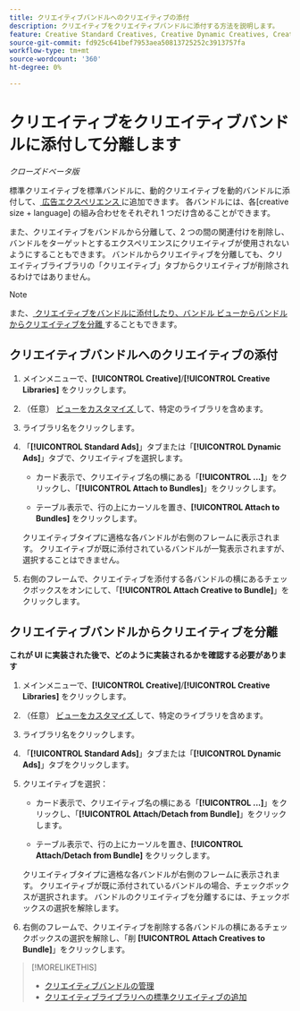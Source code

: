 ```yaml
---
title: クリエイティブバンドルへのクリエイティブの添付
description: クリエイティブをクリエイティブバンドルに添付する方法を説明します。
feature: Creative Standard Creatives, Creative Dynamic Creatives, Creative Bundles
source-git-commit: fd925c641bef7953aea50813725252c3913757fa
workflow-type: tm+mt
source-wordcount: '360'
ht-degree: 0%

---
```


# クリエイティブをクリエイティブバンドルに添付して分離します

*クローズドベータ版*

標準クリエイティブを標準バンドルに、動的クリエイティブを動的バンドルに添付して、[ 広告エクスペリエンス ](/help/creative/experiences/experience-about.md) に追加できます。 各バンドルには、各\[creative size + language\] の組み合わせをそれぞれ 1 つだけ含めることができます。

また、クリエイティブをバンドルから分離して、2 つの間の関連付けを削除し、バンドルをターゲットとするエクスペリエンスにクリエイティブが使用されないようにすることもできます。 バンドルからクリエイティブを分離しても、クリエイティブライブラリの「クリエイティブ」タブからクリエイティブが削除されるわけではありません。

>[!NOTE]
>
>また、[ クリエイティブをバンドルに添付したり、バンドル ビューからバンドルからクリエイティブを分離 ](/help/creative/creative-libraries/bundle-manage.md) することもできます。

## クリエイティブバンドルへのクリエイティブの添付

1. メインメニューで、**[!UICONTROL Creative]**/**[!UICONTROL Creative Libraries]** をクリックします。

1. （任意） [ ビューをカスタマイズ ](/help/creative/introduction/customize-data-views.md) して、特定のライブラリを含めます。

1. ライブラリ名をクリックします。

1. 「**[!UICONTROL Standard Ads]**」タブまたは「**[!UICONTROL Dynamic Ads]**」タブで、クリエイティブを選択します。

   * カード表示で、クリエイティブ名の横にある「**[!UICONTROL ...]**」をクリックし、「**[!UICONTROL Attach to Bundles]**」をクリックします。

   * テーブル表示で、行の上にカーソルを置き、**[!UICONTROL Attach to Bundles]** をクリックします。

   クリエイティブタイプに適格な各バンドルが右側のフレームに表示されます。 クリエイティブが既に添付されているバンドルが一覧表示されますが、選択することはできません。

1. 右側のフレームで、クリエイティブを添付する各バンドルの横にあるチェックボックスをオンにして、「**[!UICONTROL Attach Creative to Bundle]**」をクリックします。

## クリエイティブバンドルからクリエイティブを分離

**これが UI に実装された後で、どのように実装されるかを確認する必要があります**

<!-- Verify and edit all of the following, including the command names and where they're available -- not in UI yet as of 1/17. I'm not sure what the UI will really look like. -->

1. メインメニューで、**[!UICONTROL Creative]**/**[!UICONTROL Creative Libraries]** をクリックします。

1. （任意） [ ビューをカスタマイズ ](/help/creative/introduction/customize-data-views.md) して、特定のライブラリを含めます。

1. ライブラリ名をクリックします。

1. 「**[!UICONTROL Standard Ads]**」タブまたは「**[!UICONTROL Dynamic Ads]**」タブをクリックします。

1. クリエイティブを選択：

   * カード表示で、クリエイティブ名の横にある「**[!UICONTROL ...]**」をクリックし、「**[!UICONTROL Attach/Detach from Bundle]**」をクリックします。

   * テーブル表示で、行の上にカーソルを置き、**[!UICONTROL Attach/Detach from Bundle]** をクリックします。

   クリエイティブタイプに適格な各バンドルが右側のフレームに表示されます。 クリエイティブが既に添付されているバンドルの場合、チェックボックスが選択されます。 バンドルのクリエイティブを分離するには、チェックボックスの選択を解除します。

1. 右側のフレームで、クリエイティブを削除する各バンドルの横にあるチェックボックスの選択を解除し、「削 **[!UICONTROL Attach Creatives to Bundle]**」をクリックします。

<!-- What this should be like, but I don't think this will be implemented:

1. Select the creative:

   * In card view, click **[!UICONTROL ...]** next to the creative name, and then click **[!UICONTROL Detach from Bundle]**.
     
   * In table view, hold the cursor over the row and click **[!UICONTROL Detach from Bundle]**.

   Each bundle that's eligible for the creative type is listed in the right frame. Bundles to which the creative is already attached are listed but not selectable.

1. In the right frame, select the check box next to each bundle from which to remove the creative, and then click **[!UICONTROL Detach Creatives from Bundle]**.

1. Select the creative:

   * In card view, click **[!UICONTROL ...]** next to the creative name, and then click **[!UICONTROL Detach from Bundle]**.
     
   * In table view, hold the cursor over the row and click **[!UICONTROL Detach from Bundle]**.

   Each bundle that's eligible for the creative type is listed in the right frame. Bundles to which the creative is already attached are listed but not selectable.

1. In the right frame, select the check box next to each bundle from which to remove the creative, and then click **[!UICONTROL Detach Creatives from Bundle]**.

-->

>[!MORELIKETHIS]
>
>* [ クリエイティブバンドルの管理 ](/help/creative/creative-libraries/bundle-manage.md)
>* [ クリエイティブライブラリへの標準クリエイティブの追加 ](creative-add-standard.md)
